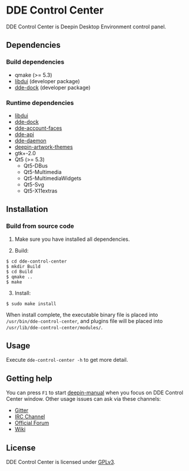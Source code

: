 # DDE Control Center

DDE Control Center is Deepin Desktop Environment control panel.

## Dependencies

### Build dependencies

* qmake (>= 5.3)
* [libdui](https://github.com/linuxdeepin/libdui) (developer package)
* [dde-dock](https://github.com/linuxdeepin/dde-dock) (developer package)

### Runtime dependencies

* [libdui](https://github.com/linuxdeepin/libdui)
* [dde-dock](https://github.com/linuxdeepin/dde-dock)
* [dde-account-faces](https://github.com/linuxdeepin/dde-account-faces)
* [dde-api](https://github.com/linuxdeepin/dde-api)
* [dde-daemon](https://github.com/linuxdeepin/dde-daemon)
* [deepin-artwork-themes](https://github.com/linuxdeepin/deepin-artwork-themes)
* gtk+-2.0
* Qt5 (>= 5.3)
  * Qt5-DBus
  * Qt5-Multimedia
  * Qt5-MultimediaWidgets
  * Qt5-Svg
  * Qt5-X11extras

## Installation

### Build from source code

1. Make sure you have installed all dependencies.

2. Build:
```
$ cd dde-control-center
$ mkdir Build
$ cd Build
$ qmake ..
$ make
```

3. Install:
```
$ sudo make install
```

When install complete, the executable binary file is placed into `/usr/bin/dde-control-center`, and plugins file will be placed into `/usr/lib/dde-control-center/modules/`.

## Usage

Execute `dde-control-center -h` to get more detail.

## Getting help

You can press `F1` to start [deepin-manual](https://github.com/linuxdeepin/deepin-manual) when you focus on DDE Control Center window.
Other usage issues can ask via these channels:
* [Gitter](https://gitter.im/orgs/linuxdeepin/rooms)
* [IRC Channel](https://webchat.freenode.net/?channels=deepin)
* [Official Forum](https://bbs.deepin.org/)
* [Wiki](http://wiki.deepin.org/)

## License

DDE Control Center is licensed under [GPLv3](https://github.com/linuxdeepin/developer-center/wiki/LICENSE).

